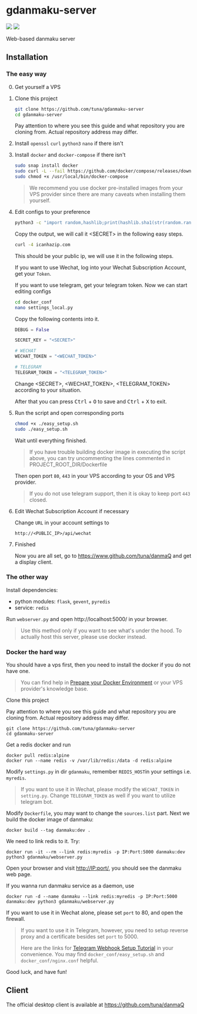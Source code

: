 gdanmaku-server
===============
![](https://img.shields.io/badge/license-GPLv3-blue.svg)
![](https://img.shields.io/badge/python-3.7-yellowgreen.svg)

Web-based danmaku server

## Installation

### The easy way

0. Get yourself a VPS

1. Clone this project
    ```bash
    git clone https://github.com/tuna/gdanmaku-server
    cd gdanmaku-server
    ```
    
    Pay attention to where you see this guide and what repository you are cloning from.
    Actual repository address may differ.
    
2. Install `openssl` `curl` `python3` `nano` if there isn't

3. Install `docker` and `docker-compose` if there isn't
    ```bash
    sudo snap install docker
    sudo curl -L --fail https://github.com/docker/compose/releases/download/1.22.0/run.sh -o /usr/local/bin/docker-compose
    sudo chmod +x /usr/local/bin/docker-compose
    ```
    
    > We recommend you use docker pre-installed images from your VPS provider 
    since there are many caveats when installing them yourself. 

4. Edit configs to your preference

    ```bash
    python3 -c "import random,hashlib;print(hashlib.sha1(str(random.random()).encode()).hexdigest())"
    ```
    
    Copy the output, we will call it \<SECRET\> in the following easy steps.
    
    ```bash
    curl -4 icanhazip.com
    ```
    This should be your public ip, we will use it in the following steps.
    
    If you want to use Wechat, log into your Wechat Subscription Account, get your `Token`.
    
    If you want to use telegram, get your telegram token.
    Now we can start editing configs
    ```bash
    cd docker_conf
    nano settings_local.py
    ```
    Copy the following contents into it.
    ```python
    DEBUG = False

    SECRET_KEY = "<SECRET>"

    # WECHAT
    WECHAT_TOKEN = "<WECHAT_TOKEN>"

    # TELEGRAM
    TELEGRAM_TOKEN = "<TELEGRAM_TOKEN>"
    ```
    Change \<SECRET\>, \<WECHAT_TOKEN\>, \<TELEGRAM_TOKEN\> according to your situation.
    
    After that you can press <kbd>Ctrl</kbd> + <kbd>O</kbd> to save and <kbd>Ctrl</kbd> + <kbd>X</kbd> to exit.
    
5. Run the script and open corresponding ports
    ```bash
    chmod +x ./easy_setup.sh
    sudo ./easy_setup.sh
    ```
    Wait until everything finished.
    
    > If you have trouble building docker image in executing the script above,
    you can try uncommenting the lines commented in PROJECT_ROOT_DIR/Dockerfile

    Then open port `80`, `443` in your VPS according to your OS and VPS provider.
    
    > If you do not use telegram support, then it is okay to keep port `443` closed. 

6. Edit Wechat Subscription Account if necessary

    Change `URL` in your account settings to 
    ```
    http://<PUBLIC_IP>/api/wechat
    ```
7. Finished

    Now you are all set, go to https://www.github.com/tuna/danmaQ and get a display client.
    
### The other way

Install dependencies:

- python modules: `flask`, `gevent`, `pyredis`
- service: `redis`

Run `webserver.py` and open http://localhost:5000/ in your browser.

> Use this method only if you want to see what's under the hood. 
To actually host this server, please use docker instead.

### Docker the hard way

You should have a vps first, then you need to install the docker if you do not have one.
> You can find help in [Prepare your Docker Environment](https://docs.docker.com/get-started/#prepare-your-docker-environment)
or your VPS provider's knowledge base.


Clone this project

Pay attention to where you see this guide and what repository you are cloning from.
    Actual repository address may differ.
```
git clone https://github.com/tuna/gdanmaku-server
cd gdanmaku-server
```

Get a redis docker and run

```
docker pull redis:alpine
docker run --name redis -v /var/lib/redis:/data -d redis:alpine
```

Modify `settings.py` in dir `gdanmaku`, remember `REDIS_HOST`in your settings i.e. `myredis`.

>If you want to use it in Wechat, please modify the `WECHAT_TOKEN` in `setting.py`.
Change `TELEGRAM_TOKEN` as well if you want to utilize telegram bot.

Modify `Dockerfile`, you may want to change the `sources.list` part. Next we build the docker image of danmaku:

```
docker build --tag danmaku:dev .
```

We need to link redis to it. Try:

```
docker run -it --rm --link redis:myredis -p IP:Port:5000 danmaku:dev python3 gdanmaku/webserver.py
```

Open your browser and visit <http://IP:port/>, you should see the danmaku web page.

If you wanna run danmaku service as a daemon, use

```
docker run -d --name danmaku --link redis:myredis -p IP:Port:5000 danmaku:dev python3 gdanmaku/webserver.py
```
If you want to use it in Wechat alone, please set `port` to 80, and open the firewall.

>If you want to use it in Telegram, however, you need to setup reverse proxy and a certificate besides set `port` to 5000.
>
>Here are the links for [Telegram Webhook Setup Tutorial](https://core.telegram.org/bots/webhooks) in your convenience.
>You may find `docker_conf/easy_setup.sh` and `docker_conf/nginx.conf` helpful.
  
Good luck, and have fun!

## Client
The official desktop client is available at https://github.com/tuna/danmaQ 

